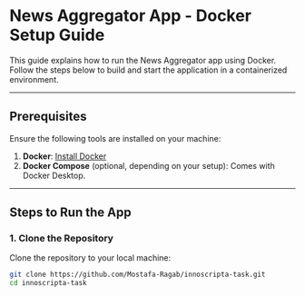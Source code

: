 # News Aggregator App - Docker Setup Guide

This guide explains how to run the News Aggregator app using Docker. Follow the steps below to build and start the application in a containerized environment.

---

## Prerequisites

Ensure the following tools are installed on your machine:

1. **Docker**: [Install Docker](https://docs.docker.com/get-docker/)
2. **Docker Compose** (optional, depending on your setup): Comes with Docker Desktop.

---

## Steps to Run the App

### 1. Clone the Repository
Clone the repository to your local machine:
```bash
git clone https://github.com/Mostafa-Ragab/innoscripta-task.git
cd innoscripta-task